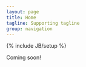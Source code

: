 ```yaml
---
layout: page
title: Home
tagline: Supporting tagline
group: navigation
---
```

{% include JB/setup %}

Coming soon!
